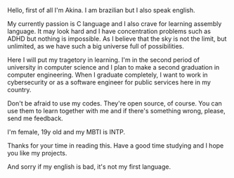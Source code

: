Hello, first of all I'm Akina. I am brazilian but I also speak english.

My currently passion is C language and I also crave for learning assembly language. It may look hard and I have concentration problems such as ADHD but nothing is impossible. As I believe that the sky is not the limit, but unlimited, as we have such a big universe full of possibilities.

Here I will put my tragetory in learning. I'm in the second period of university in computer science and I plan to make a second graduation in computer engineering. 
When I graduate completely, I want to work in cybersecurity or as a software engineer for public services here in my country.

Don't be afraid to use my codes. They're open source, of course. You can use them to learn together with me and if there's something wrong, please, send me feedback.

I'm female, 19y old and my MBTI is INTP.

Thanks for your time in reading this. Have a good time studying and I hope you like my projects.

And sorry if my english is bad, it's not my first language.
